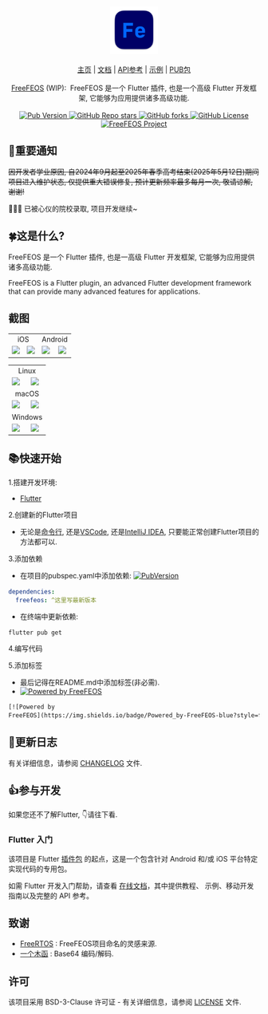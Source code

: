 <!-- 头部 -->
<p align="center">
    <!-- Logo -->
    <a href="https://pub.dev/packages/freefeos">
        <img src="https://raw.githubusercontent.com/freefeos/freefeos/master/assets/icon.png" alt="FreeFEOS" width="96">
    </a>
    <br>
    <br>
    <a href="https://github.com/freefeos/freefeos">主页</a>
    <span>|</span>
    <a href="https://github.com/freefeos/freefeos">文档</a>
    <span>|</span>
    <a href="https://pub.dev/documentation/freefeos/latest/">API参考</a>
    <span>|</span>
    <a href="https://pub.dev/packages/freefeos/example">示例</a>
    <span>|</span>
    <a href="https://pub.dev/packages/freefeos">PUB包</a>
    <br>
    <br>
    <!-- 介绍 -->
    <span>
        <a href="https://pub.dev/packages/freefeos">FreeFEOS</a>
        <span>(WIP):&nbsp</span>
        <span>FreeFEOS 是一个 Flutter 插件, 也是一个高级 Flutter 开发框架, 它能够为应用提供诸多高级功能.</span>
    </span>
    <br>
    <br>
    <!-- Pub版本 -->
    <a href="https://pub.dev/packages/freefeos">
        <img src="https://img.shields.io/pub/v/freefeos?include_prereleases&style=flat-square&logo=dart&logoColor=white&label=Pub&color=blue"
            alt="Pub Version">
    </a>
    <!-- GitHub仓库stars -->
    <a href="https://github.com/freefeos/freefeos/stargazers">
        <img src="https://img.shields.io/github/stars/freefeos/freefeos?style=flat-square&logo=github&logoColor=white&label=Stars&color=blue"
            alt="GitHub Repo stars">
    </a>
    <!-- GitHub仓库forks -->
    <a href="https://github.com/freefeos/freefeos/fork">
        <img src="https://img.shields.io/github/forks/freefeos/freefeos?style=flat-square&logo=github&logoColor=white&label=Forks&color=blue"
            alt="GitHub forks">
    </a>
    <!-- GitHub协议 -->
    <a href="https://github.com/freefeos/freefeos/blob/master/LICENSE">
        <img src="https://img.shields.io/github/license/freefeos/freefeos?style=flat-square&logo=github&logoColor=white" alt="GitHub License">
    </a>
    <!-- FreeFEOS项目 -->
    <a href="https://github.com/freefeos/freefeos">
        <img src="https://img.shields.io/badge/Project-FreeFEOS-blue?style=flat-square&logo=flutter&logoColor=white"
            alt="FreeFEOS Project">
    </a>
</p>

## 📢重要通知

~~因开发者学业原因, 自2024年9月起至2025年春季高考结束(2025年5月12日)期间项目进入维护状态, 仅提供重大错误修复, 预计更新频率最多每月一次, 敬请谅解, 谢谢!~~

🎉🎉🎉 已被心仪的院校录取, 项目开发继续~

## 🍀这是什么?

FreeFEOS 是一个 Flutter 插件, 也是一高级 Flutter 开发框架, 它能够为应用提供诸多高级功能.

FreeFEOS is a Flutter plugin, an advanced Flutter development framework
that can provide many advanced features for applications.

## 截图

<table align="center">
    <tr>
        <td colspan="2" align="center">iOS</td>
        <td colspan="2" align="center">Android</td>
    </tr>
    <tr>
        <td>
            <a
                href="https://raw.githubusercontent.com/freefeos/freefeos/master/assets/screenhots/screenhot_ios_app.png">
                <img src="https://raw.githubusercontent.com/freefeos/freefeos/master/assets/screenhots/screenhot_ios_app.png"
                    width="200">
            </a>
        </td>
        <td>
            <a
                href="https://raw.githubusercontent.com/freefeos/freefeos/master/assets/screenhots/screenhot_ios_mgr.png">
                <img src="https://raw.githubusercontent.com/freefeos/freefeos/master/assets/screenhots/screenhot_ios_mgr.png"
                    width="200">
            </a>
        </td>
        <td>
            <a
                href="https://raw.githubusercontent.com/freefeos/freefeos/master/assets/screenhots/screenhot_android_app.png">
                <img src="https://raw.githubusercontent.com/freefeos/freefeos/master/assets/screenhots/screenhot_android_app.png"
                    width="200">
            </a>
        </td>
        <td>
            <a
                href="https://raw.githubusercontent.com/freefeos/freefeos/master/assets/screenhots/screenhot_android_mgr.png">
                <img src="https://raw.githubusercontent.com/freefeos/freefeos/master/assets/screenhots/screenhot_android_mgr.png"
                    width="200">
            </a>
        </td>
    </tr>
</table>

<table align="center">
    <tr>
        <td colspan="2" align="center">Linux</td>
    </tr>
    <tr>
        <td>
            <a
                href="https://raw.githubusercontent.com/freefeos/freefeos/master/assets/screenhots/screenhot_macos_app.png">
                <img src="https://raw.githubusercontent.com/freefeos/freefeos/master/assets/screenhots/screenhot_macos_app.png"
                    width="400">
            </a>
        </td>
        <td>
            <a
                href="https://raw.githubusercontent.com/freefeos/freefeos/master/assets/screenhots/screenhot_macos_mgr.png">
                <img src="https://raw.githubusercontent.com/freefeos/freefeos/master/assets/screenhots/screenhot_macos_mgr.png"
                    width="400">
            </a>
        </td>
    </tr>
    <tr>
        <td colspan="2" align="center">macOS</td>
    </tr>
    <tr>
        <td>
            <a
                href="https://raw.githubusercontent.com/freefeos/freefeos/master/assets/screenhots/screenhot_macos_app.png">
                <img src="https://raw.githubusercontent.com/freefeos/freefeos/master/assets/screenhots/screenhot_macos_app.png"
                    width="400">
            </a>
        </td>
        <td>
            <a
                href="https://raw.githubusercontent.com/freefeos/freefeos/master/assets/screenhots/screenhot_macos_mgr.png">
                <img src="https://raw.githubusercontent.com/freefeos/freefeos/master/assets/screenhots/screenhot_macos_mgr.png"
                    width="400">
            </a>
        </td>
    </tr>
    <tr>
        <td colspan="2" align="center">Windows</td>
    </tr>
    <tr>
        <td>
            <a
                href="https://raw.githubusercontent.com/freefeos/freefeos/master/assets/screenhots/screenhot_windows_app.png">
                <img src="https://raw.githubusercontent.com/freefeos/freefeos/master/assets/screenhots/screenhot_windows_app.png"
                    width="400">
            </a>
        </td>
        <td>
            <a
                href="https://raw.githubusercontent.com/freefeos/freefeos/master/assets/screenhots/screenhot_windows_mgr.png">
                <img src="https://raw.githubusercontent.com/freefeos/freefeos/master/assets/screenhots/screenhot_windows_mgr.png"
                    width="400">
            </a>
        </td>
    </tr>
</table>

## 📚快速开始

1.搭建开发环境:

* [Flutter](https://docs.flutter.cn/get-started/install)

2.创建新的Flutter项目

* 无论是[命令行](), 还是[VSCode](), 还是[IntelliJ IDEA](), 只要能正常创建Flutter项目的方法都可以.

3.添加依赖

* 在项目的pubspec.yaml中添加依赖:
[![PubVersion](https://img.shields.io/pub/v/freefeos?include_prereleases&style=flat-square&logo=dart&logoColor=white&label=Pub&color=blue)](https://pub.dev/packages/freefeos)

```yaml
dependencies:
  freefeos: ^这里写最新版本
```

* 在终端中更新依赖:

```shell
flutter pub get
```

4.编写代码

5.添加标签

* 最后记得在README.md中添加标签(非必需).
* [![Powered by
FreeFEOS](https://img.shields.io/badge/Powered_by-FreeFEOS-blue?style=flat-square&logo=flutter&logoColor=white)](https://github.com/freefeos/freefeos)

```markdown
[![Powered by
FreeFEOS](https://img.shields.io/badge/Powered_by-FreeFEOS-blue?style=flat-square&logo=flutter&logoColor=white)](https://github.com/freefeos/freefeos)
```

## 📔更新日志

有关详细信息，请参阅 [CHANGELOG](https://github.com/freefeos/freefeos/blob/master/CHANGELOG.md) 文件.

## 👍参与开发

如果您还不了解Flutter, 👇请往下看.

### Flutter 入门

该项目是 Flutter
[插件包](https://docs.flutter.cn/packages-and-plugins/developing-packages/)
的起点，这是一个包含针对 Android 和/或 iOS 平台特定实现代码的专用包。

如需 Flutter 开发入门帮助，请查看
[在线文档](https://docs.flutter.cn/)，其中提供教程、
示例、移动开发指南以及完整的 API 参考。

## 致谢

* [FreeRTOS](https://www.freertos.org/zh-cn-cmn-s/) : FreeFEOS项目命名的灵感来源.
* [一个木函](https://ol.woobx.cn/) : Base64 编码/解码.

## 许可

该项目采用 BSD-3-Clause 许可证 - 有关详细信息，请参阅 [LICENSE](https://github.com/freefeos/freefeos/blob/master/LICENSE) 文件.